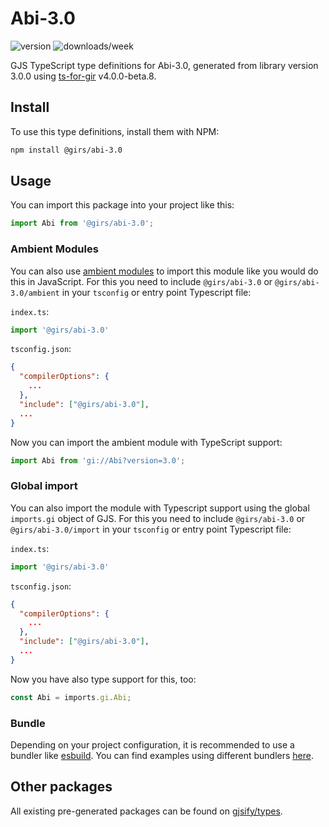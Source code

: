 
# Abi-3.0

![version](https://img.shields.io/npm/v/@girs/abi-3.0)
![downloads/week](https://img.shields.io/npm/dw/@girs/abi-3.0)


GJS TypeScript type definitions for Abi-3.0, generated from library version 3.0.0 using [ts-for-gir](https://github.com/gjsify/ts-for-gir) v4.0.0-beta.8.


## Install

To use this type definitions, install them with NPM:
```bash
npm install @girs/abi-3.0
```

## Usage

You can import this package into your project like this:
```ts
import Abi from '@girs/abi-3.0';
```

### Ambient Modules

You can also use [ambient modules](https://github.com/gjsify/ts-for-gir/tree/main/packages/cli#ambient-modules) to import this module like you would do this in JavaScript.
For this you need to include `@girs/abi-3.0` or `@girs/abi-3.0/ambient` in your `tsconfig` or entry point Typescript file:

`index.ts`:
```ts
import '@girs/abi-3.0'
```

`tsconfig.json`:
```json
{
  "compilerOptions": {
    ...
  },
  "include": ["@girs/abi-3.0"],
  ...
}
```

Now you can import the ambient module with TypeScript support: 

```ts
import Abi from 'gi://Abi?version=3.0';
```

### Global import

You can also import the module with Typescript support using the global `imports.gi` object of GJS.
For this you need to include `@girs/abi-3.0` or `@girs/abi-3.0/import` in your `tsconfig` or entry point Typescript file:

`index.ts`:
```ts
import '@girs/abi-3.0'
```

`tsconfig.json`:
```json
{
  "compilerOptions": {
    ...
  },
  "include": ["@girs/abi-3.0"],
  ...
}
```

Now you have also type support for this, too:

```ts
const Abi = imports.gi.Abi;
```

### Bundle

Depending on your project configuration, it is recommended to use a bundler like [esbuild](https://esbuild.github.io/). You can find examples using different bundlers [here](https://github.com/gjsify/ts-for-gir/tree/main/examples).

## Other packages

All existing pre-generated packages can be found on [gjsify/types](https://github.com/gjsify/types).


